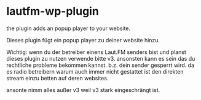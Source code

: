 # lautfm-wp-plugin
the plugin adds an popup player to your website.

Dieses plugin fügt ein popup player zu deiner website hinzu.

Wichtig: wenn du der betreiber einens Laut.FM senders bist und planst dieses plugin zu nutzen verwende bitte v3. ansonsten kann es sein das du rechtliche probleme bekommen kannst. b.z. dein sender gesperrt wird. da es radio betreibern warum auch immer nicht gestattet ist den direkten stream einzu betten auf deren websites.

ansonte nimm alles außer v3 weil v3 stark eingeschrängt ist.

